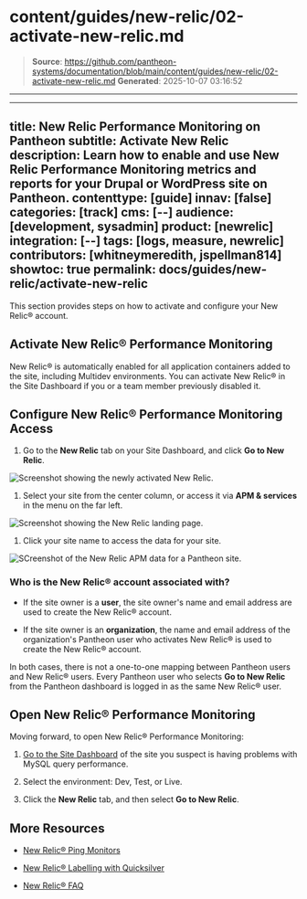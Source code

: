 # content/guides/new-relic/02-activate-new-relic.md

> **Source**: https://github.com/pantheon-systems/documentation/blob/main/content/guides/new-relic/02-activate-new-relic.md
> **Generated**: 2025-10-07 03:16:52

---

---
title: New Relic Performance Monitoring on Pantheon
subtitle: Activate New Relic
description: Learn how to enable and use New Relic Performance Monitoring metrics and reports for your Drupal or WordPress site on Pantheon.
contenttype: [guide]
innav: [false]
categories: [track]
cms: [--]
audience: [development, sysadmin]
product: [newrelic]
integration: [--]
tags: [logs, measure, newrelic]
contributors: [whitneymeredith, jspellman814]
showtoc: true
permalink: docs/guides/new-relic/activate-new-relic
---

This section provides steps on how to activate and configure your New Relic&reg; account.

## Activate New Relic&reg; Performance Monitoring

New Relic&reg; is automatically enabled for all application containers added to the site, including Multidev environments. You can activate New Relic&reg; in the Site Dashboard if you or a team member previously disabled it.

<Partial file="new-relic-enabling.md" />


## Configure New Relic&reg; Performance Monitoring Access

1. Go to the <Icon icon="eye" /> **New Relic** tab on your Site Dashboard, and click **Go to New Relic**.

  ![Screenshot showing the newly activated New Relic.](../../../images/integrations/newrelic/new-relic-activated.png)

1. Select your site from the center column, or access it via **APM & services** in the menu on the far left.

  ![Screenshot showing the New Relic landing page.](../../../images/integrations/newrelic/new-relic-get-started.png)

1. Click your site name to access the data for your site.

  ![SCreenshot of the New Relic APM data for a Pantheon site.](../../../images/integrations/newrelic/new-relic-summary.png)



### Who is the New Relic&reg; account associated with?

- If the site owner is a **user**, the site owner's name and email address are used to create the New Relic&reg; account.

- If the site owner is an **organization**, the name and email address of the organization's Pantheon user who activates New Relic&reg; is used to create the New Relic&reg; account.

In both cases, there is not a one-to-one mapping between Pantheon users and New Relic&reg; users. Every Pantheon user who selects **Go to New Relic** from the Pantheon dashboard is logged in as the same New Relic&reg; user.

## Open New Relic&reg; Performance Monitoring

Moving forward, to open New Relic&reg; Performance Monitoring:

1. [Go to the Site Dashboard](/guides/account-mgmt/workspace-sites-teams/sites#site-dashboard) of the site you suspect is having problems with MySQL query performance.

2. Select the environment: Dev, Test, or Live.

3. Click the **New Relic** tab, and then select **Go to New Relic**.

## More Resources

- [New Relic&reg; Ping Monitors](/guides/pagerduty/monitor/)

- [New Relic&reg; Labelling with Quicksilver](/guides/new-relic/new-relic-quicksilver)

- [New Relic&reg; FAQ](/guides/new-relic/new-relic-faq)
